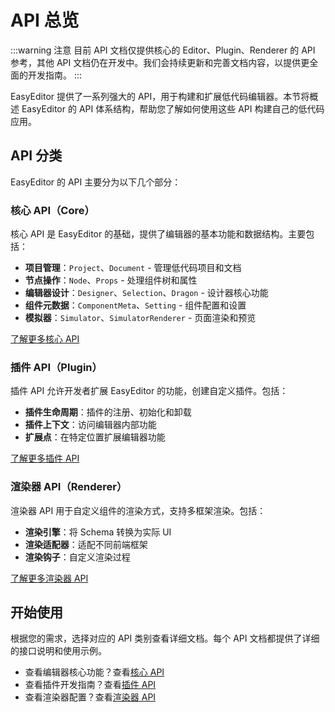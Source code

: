 # API 总览

:::warning 注意
目前 API 文档仅提供核心的 Editor、Plugin、Renderer 的 API 参考，其他 API 文档仍在开发中。我们会持续更新和完善文档内容，以提供更全面的开发指南。
:::


EasyEditor 提供了一系列强大的 API，用于构建和扩展低代码编辑器。本节将概述 EasyEditor 的 API 体系结构，帮助您了解如何使用这些 API 构建自己的低代码应用。

## API 分类

EasyEditor 的 API 主要分为以下几个部分：

### 核心 API（Core）

核心 API 是 EasyEditor 的基础，提供了编辑器的基本功能和数据结构。主要包括：

- **项目管理**：`Project`、`Document` - 管理低代码项目和文档
- **节点操作**：`Node`、`Props` - 处理组件树和属性
- **编辑器设计**：`Designer`、`Selection`、`Dragon` - 设计器核心功能
- **组件元数据**：`ComponentMeta`、`Setting` - 组件配置和设置
- **模拟器**：`Simulator`、`SimulatorRenderer` - 页面渲染和预览

[了解更多核心 API](./core/index)

### 插件 API（Plugin）

插件 API 允许开发者扩展 EasyEditor 的功能，创建自定义插件。包括：

- **插件生命周期**：插件的注册、初始化和卸载
- **插件上下文**：访问编辑器内部功能
- **扩展点**：在特定位置扩展编辑器功能

[了解更多插件 API](./plugin/index)

### 渲染器 API（Renderer）

渲染器 API 用于自定义组件的渲染方式，支持多框架渲染。包括：

- **渲染引擎**：将 Schema 转换为实际 UI
- **渲染适配器**：适配不同前端框架
- **渲染钩子**：自定义渲染过程

[了解更多渲染器 API](./renderer/index)

## 开始使用

根据您的需求，选择对应的 API 类别查看详细文档。每个 API 文档都提供了详细的接口说明和使用示例。

- 查看编辑器核心功能？查看[核心 API](./core/index)
- 查看插件开发指南？查看[插件 API](./plugin/index)
- 查看渲染器配置？查看[渲染器 API](./renderer/index)
